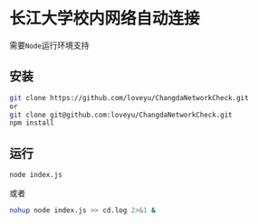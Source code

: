 # 长江大学校内网络自动连接

需要`Node`运行环境支持

## 安装
```bash
git clone https://github.com/loveyu/ChangdaNetworkCheck.git
or
git clone git@github.com:loveyu/ChangdaNetworkCheck.git
npm install
```

## 运行
```bash
node index.js
```

或者

```bash
nohup node index.js >> cd.log 2>&1 &
```